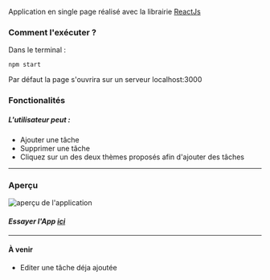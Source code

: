 Application en single page réalisé avec la librairie [ReactJs](https://reactjs.org/) 
### Comment l'exécuter ? 
Dans le terminal : 
```terminal
npm start
```
Par défaut la page s'ouvrira sur un serveur localhost:3000
### Fonctionalités
##### L'utilisateur peut : 
* Ajouter une tâche 
* Supprimer une tâche
* Cliquez sur un des deux thèmes proposés afin d'ajouter des tâches

***
### Aperçu
![aperçu de l'application](https://i.gyazo.com/ed0544f44bd49e89b4e517049fced76b.png)

#### *Essayer l'App [ici](https://www.google.com)*

***
#### À venir 
* Editer une tâche déja ajoutée